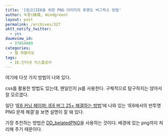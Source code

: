 ```yaml
---
title: '[링크]IE6을 위한 PNG 이미지의 투명도 버그픽스 방법'
author: 녹풍(綠風, Windgreen)
layout: post
permalink: /archives/327
aktt_notify_twitter:
  - yes
daumview_id:
  - 37054889
categories:
  - 웹 퍼블리싱
tags:
  - IE:인터넷 익스플로러
---
```

여기에 다섯 가지 방법이 나와 있다.

css를 활용한 방법도 있는데, 왠일인지 js를 사용한다. 구체적으로 탐구하지는 않아서 잘 모르겠다.

일단 &#8216;[IE6 커닝 페이퍼: IE6 버그 25+ 해결하는 방법][1]&#8216;에 나와 있는 &#8216;IE6에서의 반투명 PNG 문제 해결&#8217;을 보면 설명이 잘 돼 있다.

<span>가장 추천하는 방법은 <a href="http://www.dillerdesign.com/experiment/DD_belatedPNG/" target="_blank">DD_belatedPNG</a>을 사용하는 것이다. 배경에 있는 png까지 처리해 주기 때문이다.</span>

 [1]: http://www.clearboth.org/ultimate-ie6-cheatsheet-how-to-fix-25-internet-explorer-6-bugs/